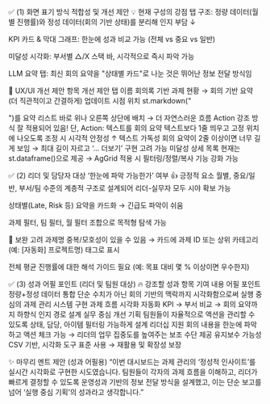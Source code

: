✅ (1) 화면 표기 방식 적합성 및 개선 제안
💡 현재 구성의 강점
탭 구조: 정량 데이터(월별 진행률)와 정성 데이터(회의 기반 상태)를 분리해 인지 부담 ↓

KPI 카드 & 막대 그래프: 한눈에 성과 비교 가능 (전체 vs 중요 vs 일반)

미달성 시각화: 부서별 △/X 스택 바, 시각적으로 즉시 파악 가능

LLM 요약 탭: 최신 회의 요약을 "상태별 카드"로 나눈 것은 뛰어난 정보 전달 방식임

🔧 UX/UI 개선 제안
항목	개선 제안
탭 이름	회의록 기반 과제 현황 → 회의 기반 요약 (더 직관적이고 간결하게)
업데이트 시점 위치	st.markdown("<div>")를 요약 리스트 바로 위나 오른쪽 상단에 배치 → 더 자연스러운 흐름
Action 강조 방식	잘 적용되어 있음! 단, Action: 텍스트를 회의 요약 텍스트보다 1줄 띄우고 고정 위치에 나오도록 조정 시 시각적 안정성 ↑
텍스트 가독성	회의 요약이 2줄 이상이면 너무 길게 보임 → 최대 길이 자르고 ‘... 더보기’ 구현 고려 가능
미달성 상세 목록	현재는 st.dataframe()으로 제공 → AgGrid 적용 시 필터링/정렬/복사 기능 강화 가능

✅ (2) 리더 및 담당자 대상 ‘한눈에 파악 가능한가’ 여부
👍 긍정적 요소
월별, 중요/일반, 부서/팀 수준의 계층적 구조로 설계되어 리더-실무자 모두 시야 확보 가능

상태별(Late, Risk 등) 요약을 카드화 → 긴급도 파악이 쉬움

과제 필터, 팀 필터, 월 필터 조합으로 목적형 탐색 가능

🧩 보완 고려
과제명 중복/모호성이 있을 수 있음 → 카드에 과제 ID 또는 상위 카테고리 (예: [자동화] 프로젝트명) 태그로 표시

전체 평균 진행률에 대한 해석 가이드 필요 (예: 목표 대비 몇 % 이상이면 우수한지)

✅ (3) 성과 어필 포인트 (리더 및 팀원 대상)
🔥 강조할 성과 항목
기여 내용	어필 포인트
정량+정성 데이터 통합	단순 수치가 아닌 회의 기반의 맥락까지 시각화함으로써 실행 중심의 과제 관리 시스템 구현
과제 흐름 시각화 자동화	KPI → 부서 비교 → 회의 요약까지 하향식 인지 경로 설계
실무 중심 개선 기획	팀원들이 자율적으로 액션을 관리할 수 있도록 상태, 담당, 아이템 필터링 가능하게 설계
리더십 지원	회의 내용을 한눈에 파악하고 액션 체크 가능 → 리더의 업무 집중도를 높여주는 보조 수단 제공
유지보수 가능성	CSV 기반, 시각화 도구 표준 사용 → 재활용 및 확장성 보장

✨ 마무리 멘트 제안 (성과 어필용)
“이번 대시보드는 과제 관리의 ‘정성적 인사이트’를 실시간 시각화로 구현한 시도였습니다. 팀원들이 각자의 과제 흐름을 이해하고, 리더가 빠르게 결정할 수 있도록 운영성과 기반의 정보 전달 방식을 설계했고, 이는 단순 보고를 넘어 ‘실행 중심 기획’의 성과라고 생각합니다.”
